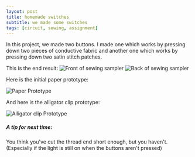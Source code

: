 ```yaml
---
layout: post
title: homemade switches
subtitle: we made some switches
tags: [circuit, sewing, assignment]
---
```


In this project, we made two buttons. I made one which works by pressing down two pieces of conductive fabric and another one which works by pressing down two satin stitch patches.

This is the end result:
![Front of sewing sampler](https://21mdr1.github.io/img/homemade_switches_front.jpg)
![Back of sewing sampler](https://21mdr1.github.io/img/homemade_switches_back.jpg)

Here is the initial paper prototype:

![Paper Prototype]()

And here is the alligator clip prototype:

![Alligator clip Prototype](https://21mdr1.github.io/img/alligator_two_buttons.jpg)

##### A tip for next time:
You think you've cut the thread end short enough, but you haven't. (Especially if the light is still on when the buttons aren't pressed)
